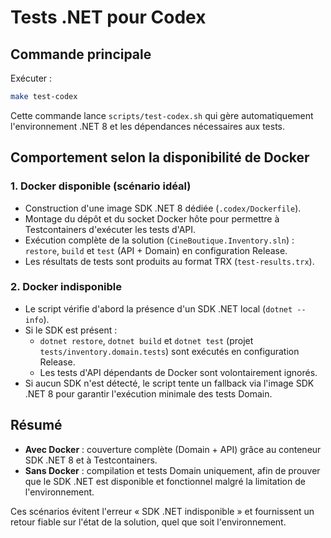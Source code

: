 # Tests .NET pour Codex

## Commande principale

Exécuter :

```bash
make test-codex
```

Cette commande lance `scripts/test-codex.sh` qui gère automatiquement l'environnement .NET 8 et les dépendances nécessaires aux tests.

## Comportement selon la disponibilité de Docker

### 1. Docker disponible (scénario idéal)

- Construction d'une image SDK .NET 8 dédiée (`.codex/Dockerfile`).
- Montage du dépôt et du socket Docker hôte pour permettre à Testcontainers d'exécuter les tests d'API.
- Exécution complète de la solution (`CineBoutique.Inventory.sln`) : `restore`, `build` et `test` (API + Domain) en configuration Release.
- Les résultats de tests sont produits au format TRX (`test-results.trx`).

### 2. Docker indisponible

- Le script vérifie d'abord la présence d'un SDK .NET local (`dotnet --info`).
- Si le SDK est présent :
  - `dotnet restore`, `dotnet build` et `dotnet test` (projet `tests/inventory.domain.tests`) sont exécutés en configuration Release.
  - Les tests d'API dépendants de Docker sont volontairement ignorés.
- Si aucun SDK n'est détecté, le script tente un fallback via l'image SDK .NET 8 pour garantir l'exécution minimale des tests Domain.

## Résumé

- **Avec Docker** : couverture complète (Domain + API) grâce au conteneur SDK .NET 8 et à Testcontainers.
- **Sans Docker** : compilation et tests Domain uniquement, afin de prouver que le SDK .NET est disponible et fonctionnel malgré la limitation de l'environnement.

Ces scénarios évitent l'erreur « SDK .NET indisponible » et fournissent un retour fiable sur l'état de la solution, quel que soit l'environnement.
